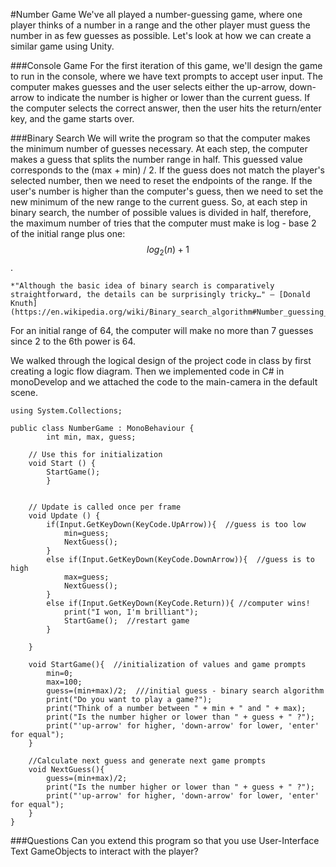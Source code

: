 #Number Game
We've all played a number-guessing game, where one player thinks of a number in a range and the other player must guess the number in as few guesses as possible.  Let's look at how we can create a similar game using Unity.

###Console Game
For the first iteration of this game, we'll design the game to run in the console, where we have text prompts to accept user input. The computer makes guesses and the user selects either the up-arrow, down-arrow to indicate the number is higher or lower than the current guess.  If the computer selects the correct answer, then the user hits the return/enter key, and the game starts over.  

###Binary Search
We will write the program so that the computer makes the minimum number of guesses necessary.  At each step, the computer makes a guess that splits the number range in half.  This guessed value corresponds to the  (max + min) / 2.  If the guess does not match the player's selected number, then we need to reset the endpoints of the range. If the user's number is higher than the computer's guess, then we need to set the new minimum of the new range to the current guess.  So, at each step in binary search, the number of possible values is divided in half, therefore, the maximum number of tries that the computer must make is   log - base 2 of the initial range plus one: $$log_2(n)+1$$.  

    *"Although the basic idea of binary search is comparatively straightforward, the details can be surprisingly tricky…" — [Donald Knuth](https://en.wikipedia.org/wiki/Binary_search_algorithm#Number_guessing_game)*


For an initial range of 64, the computer will make no more than 7 guesses since 2 to the 6th power is 64. 

We walked through the logical design of the project code in class by first creating a logic flow diagram.  Then we implemented code in C# in monoDevelop and we attached the code to the main-camera in the default scene.  

```
using System.Collections;

public class NumberGame : MonoBehaviour {
		int min, max, guess;
		
	// Use this for initialization
	void Start () {
		StartGame();
		}
	
	
	// Update is called once per frame
	void Update () {
		if(Input.GetKeyDown(KeyCode.UpArrow)){  //guess is too low
			min=guess;
			NextGuess();
		}
		else if(Input.GetKeyDown(KeyCode.DownArrow)){  //guess is to high
			max=guess;
			NextGuess();
		}
		else if(Input.GetKeyDown(KeyCode.Return)){ //computer wins!
			print("I won, I'm brilliant");
			StartGame();  //restart game
		}
			 
	}
	
	void StartGame(){  //initialization of values and game prompts
		min=0;
		max=100;
		guess=(min+max)/2;  ///initial guess - binary search algorithm
		print("Do you want to play a game?");
		print("Think of a number between " + min + " and " + max);
		print("Is the number higher or lower than " + guess + " ?");
		print("'up-arrow' for higher, 'down-arrow' for lower, 'enter' for equal");
	}
	
	//Calculate next guess and generate next game prompts
	void NextGuess(){
		guess=(min+max)/2;
		print("Is the number higher or lower than " + guess + " ?");
		print("'up-arrow' for higher, 'down-arrow' for lower, 'enter' for equal");
	}
}
```

###Questions
Can you extend this program so that you use User-Interface Text GameObjects to interact with the player?



